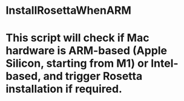 # InstallRosettaWhenARM

# This script will check if Mac hardware is ARM-based (Apple Silicon, starting from M1) or Intel-based, and trigger Rosetta installation if required.

